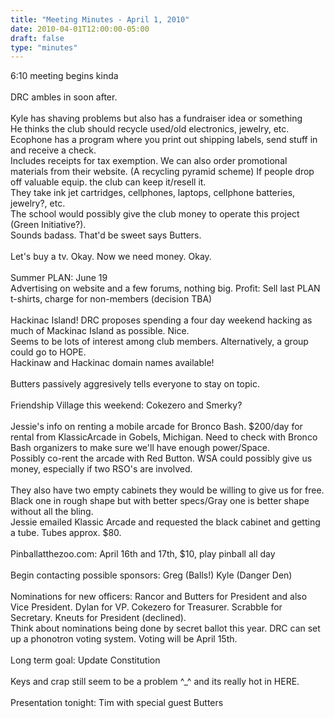 ```yaml
---
title: "Meeting Minutes - April 1, 2010"
date: 2010-04-01T12:00:00-05:00
draft: false
type: "minutes"
---
```


6:10 meeting begins kinda<br />
<br />
DRC ambles in soon after.<br />
<br />
Kyle has shaving problems but also has a fundraiser idea or something<br />
He thinks the club should recycle used/old electronics, jewelry, etc. Ecophone has a program where you print out shipping labels, send stuff in and receive a check.<br />
Includes receipts for tax exemption. We can also order promotional materials from their website. (A recycling pyramid scheme) If people drop off valuable equip. the club can keep it/resell it.<br />
They take ink jet cartridges, cellphones, laptops, cellphone batteries, jewelry?, etc.<br />
The school would possibly give the club money to operate this project (Green Initiative?).<br />
Sounds badass. That'd be sweet says Butters.<br />
<br />
Let's buy a tv. Okay. Now we need money. Okay.<br />
<br />
Summer PLAN: June 19<br />
Advertising on website and a few forums, nothing big. Profit: Sell last PLAN t-shirts, charge for non-members (decision TBA)<br />
<br />
Hackinac Island! DRC proposes spending a four day weekend hacking as much of Mackinac Island as possible. Nice.<br />
Seems to be lots of interest among club members. Alternatively, a group could go to HOPE.<br />
Hackinaw and Hackinac domain names available!<br />
<br />
Butters passively aggresively tells everyone to stay on topic.<br />
<br />
Friendship Village this weekend: Cokezero and Smerky?<br />
<br />
Jessie's info on renting a mobile arcade for Bronco Bash. $200/day for rental from KlassicArcade in Gobels, Michigan. Need to check with Bronco Bash organizers to make sure we'll have enough power/Space.<br />
Possibly co-rent the arcade with Red Button. WSA could possibly give us money, especially if two RSO's are involved.<br />
<br />
They also have two empty cabinets they would be willing to give us for free. Black one in rough shape but with better specs/Gray one is better shape without all the bling.<br />
Jessie emailed Klassic Arcade and requested the black cabinet and getting a tube. Tubes approx. $80.<br />
<br />
Pinballatthezoo.com: April 16th and 17th, $10, play pinball all day<br />
<br />
Begin contacting possible sponsors: Greg (Balls!) Kyle (Danger Den)<br />
<br />
Nominations for new officers: Rancor and Butters for President and also Vice President. Dylan for VP. Cokezero for Treasurer. Scrabble for Secretary. Kneuts for President (declined).<br />
Think about nominations being done by secret ballot this year. DRC can set up a phonotron voting system. Voting will be April 15th.<br />
<br />
Long term goal: Update Constitution<br />
<br />
Keys and crap still seem to be a problem ^_^ and its really hot in HERE.<br />
<br />
Presentation tonight: Tim with special guest Butters